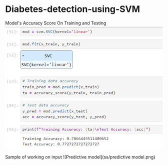 # Diabetes-detection-using-SVM

Model's Accuracy Score On Training and Testing
![Model's Performance](ss/accuracy.png)

Sample of working on input
![Predictive model](ss/predictive model.png)
